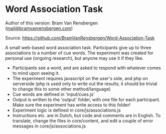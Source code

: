 Word Association Task
=========================

Author of this version: Bram Van Rensbergen (mail@bramvanrensbergen.com) 

Source: https://github.com/BramVanRensbergen/Word-Association-Task

A small web-based word association task. Participants give up to three associations to a number of cue words. 
The experiment was created for personal use (ongoing research), but anyone may use it if they like.

* Participants see a word, and are asked to respond with whatever comes to mind upon seeing it.
* The experiment requires javascript on the user's side, and php on serverside (php is used only to write out the results; it should be trivial to change this to some other method/language)
* Cue words are defined in 'input/cues.js'
* Output is written to the 'output' folder, with one file for each participant. Make sure the experiment has write access to this folder!
* Experiment logic is defined in core/js/associations.js
* Instructions etc. are in Dutch, but code and comments are in English. To translate, change the files in core/content, and edit a couple of error messages in core/js/associations.js